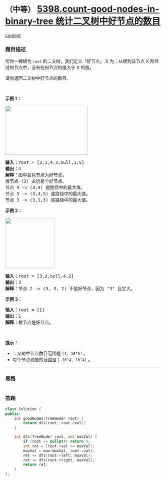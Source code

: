 # `（中等）` [5398.count-good-nodes-in-binary-tree 统计二叉树中好节点的数目](https://leetcode-cn.com/problems/count-good-nodes-in-binary-tree/)

[contest](https://leetcode-cn.com/contest/biweekly-contest-26/problems/count-good-nodes-in-binary-tree/)

### 题目描述
<p>给你一棵根为&nbsp;<code>root</code>&nbsp;的二叉树，我们定义「好节点」 X 为：从根到该节点 X 所经过的节点中，没有任何节点的值大于 X 的值。</p>

<p>请你返回二叉树中好节点的数目。</p>

<p>&nbsp;</p>

<p><strong>示例 1：</strong></p>

<p><strong><img alt="" src="https://assets.leetcode-cn.com/aliyun-lc-upload/uploads/2020/05/16/test_sample_1.png" style="height: 156px; width: 263px;"></strong></p>

<pre><strong>输入：</strong>root = [3,1,4,3,null,1,5]
<strong>输出：</strong>4
<strong>解释：</strong>图中蓝色节点为好节点。
根节点 (3) 永远是个好节点。
节点 4 -&gt; (3,4) 是路径中的最大值。
节点 5 -&gt; (3,4,5) 是路径中的最大值。
节点 3 -&gt; (3,1,3) 是路径中的最大值。</pre>

<p><strong>示例 2：</strong></p>

<p><strong><img alt="" src="https://assets.leetcode-cn.com/aliyun-lc-upload/uploads/2020/05/16/test_sample_2.png" style="height: 161px; width: 157px;"></strong></p>

<pre><strong>输入：</strong>root = [3,3,null,4,2]
<strong>输出：</strong>3
<strong>解释：</strong>节点 2 -&gt; (3, 3, 2) 不是好节点，因为 "3" 比它大。</pre>

<p><strong>示例 3：</strong></p>

<pre><strong>输入：</strong>root = [1]
<strong>输出：</strong>1
<strong>解释：</strong>根节点是好节点。</pre>

<p>&nbsp;</p>

<p><strong>提示：</strong></p>

<ul>
	<li>二叉树中节点数目范围是&nbsp;<code>[1, 10^5]</code>&nbsp;。</li>
	<li>每个节点权值的范围是&nbsp;<code>[-10^4, 10^4]</code>&nbsp;。</li>
</ul>

            

---
### 思路
```
```



### 答题
``` C++
class Solution {
public:
    int goodNodes(TreeNode* root) {
        return dfs(root, root->val);
    }

    int dfs(TreeNode* root, int maxVal) {
        if (root == nullptr) return 0;
        int ret = (root->val >= maxVal);
        maxVal = max(maxVal, root->val);
        ret += dfs(root->left, maxVal);
        ret += dfs(root->right, maxVal);
        return ret;
    }
};
```




